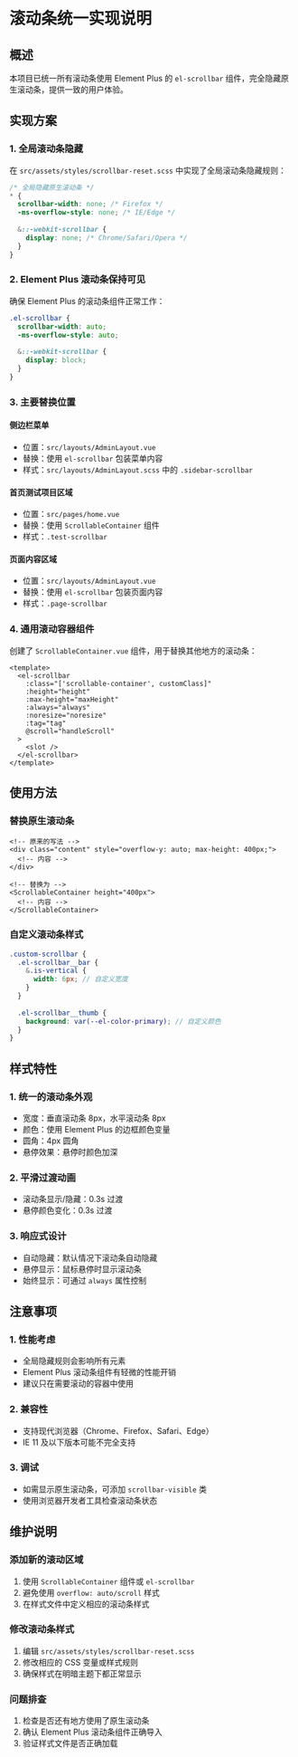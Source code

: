 # 滚动条统一实现说明

## 概述

本项目已统一所有滚动条使用 Element Plus 的 `el-scrollbar` 组件，完全隐藏原生滚动条，提供一致的用户体验。

## 实现方案

### 1. 全局滚动条隐藏

在 `src/assets/styles/scrollbar-reset.scss` 中实现了全局滚动条隐藏规则：

```scss
/* 全局隐藏原生滚动条 */
* {
  scrollbar-width: none; /* Firefox */
  -ms-overflow-style: none; /* IE/Edge */
  
  &::-webkit-scrollbar {
    display: none; /* Chrome/Safari/Opera */
  }
}
```

### 2. Element Plus 滚动条保持可见

确保 Element Plus 的滚动条组件正常工作：

```scss
.el-scrollbar {
  scrollbar-width: auto;
  -ms-overflow-style: auto;
  
  &::-webkit-scrollbar {
    display: block;
  }
}
```

### 3. 主要替换位置

#### 侧边栏菜单
- 位置：`src/layouts/AdminLayout.vue`
- 替换：使用 `el-scrollbar` 包装菜单内容
- 样式：`src/layouts/AdminLayout.scss` 中的 `.sidebar-scrollbar`

#### 首页测试项目区域
- 位置：`src/pages/home.vue`
- 替换：使用 `ScrollableContainer` 组件
- 样式：`.test-scrollbar`

#### 页面内容区域
- 位置：`src/layouts/AdminLayout.vue`
- 替换：使用 `el-scrollbar` 包装页面内容
- 样式：`.page-scrollbar`

### 4. 通用滚动容器组件

创建了 `ScrollableContainer.vue` 组件，用于替换其他地方的滚动条：

```vue
<template>
  <el-scrollbar
    :class="['scrollable-container', customClass]"
    :height="height"
    :max-height="maxHeight"
    :always="always"
    :noresize="noresize"
    :tag="tag"
    @scroll="handleScroll"
  >
    <slot />
  </el-scrollbar>
</template>
```

## 使用方法

### 替换原生滚动条

```vue
<!-- 原来的写法 -->
<div class="content" style="overflow-y: auto; max-height: 400px;">
  <!-- 内容 -->
</div>

<!-- 替换为 -->
<ScrollableContainer height="400px">
  <!-- 内容 -->
</ScrollableContainer>
```

### 自定义滚动条样式

```scss
.custom-scrollbar {
  .el-scrollbar__bar {
    &.is-vertical {
      width: 6px; // 自定义宽度
    }
  }
  
  .el-scrollbar__thumb {
    background: var(--el-color-primary); // 自定义颜色
  }
}
```

## 样式特性

### 1. 统一的滚动条外观
- 宽度：垂直滚动条 8px，水平滚动条 8px
- 颜色：使用 Element Plus 的边框颜色变量
- 圆角：4px 圆角
- 悬停效果：悬停时颜色加深

### 2. 平滑过渡动画
- 滚动条显示/隐藏：0.3s 过渡
- 悬停颜色变化：0.3s 过渡

### 3. 响应式设计
- 自动隐藏：默认情况下滚动条自动隐藏
- 悬停显示：鼠标悬停时显示滚动条
- 始终显示：可通过 `always` 属性控制

## 注意事项

### 1. 性能考虑
- 全局隐藏规则会影响所有元素
- Element Plus 滚动条组件有轻微的性能开销
- 建议只在需要滚动的容器中使用

### 2. 兼容性
- 支持现代浏览器（Chrome、Firefox、Safari、Edge）
- IE 11 及以下版本可能不完全支持

### 3. 调试
- 如需显示原生滚动条，可添加 `scrollbar-visible` 类
- 使用浏览器开发者工具检查滚动条状态

## 维护说明

### 添加新的滚动区域
1. 使用 `ScrollableContainer` 组件或 `el-scrollbar`
2. 避免使用 `overflow: auto/scroll` 样式
3. 在样式文件中定义相应的滚动条样式

### 修改滚动条样式
1. 编辑 `src/assets/styles/scrollbar-reset.scss`
2. 修改相应的 CSS 变量或样式规则
3. 确保样式在明暗主题下都正常显示

### 问题排查
1. 检查是否还有地方使用了原生滚动条
2. 确认 Element Plus 滚动条组件正确导入
3. 验证样式文件是否正确加载

